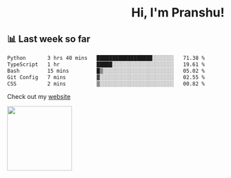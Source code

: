 <div align="right" >
   
   <H1>Hi, I'm Pranshu!</H1>

</div>

## 📊 Last week so far
<!--START_SECTION:waka-->

```txt
Python       3 hrs 40 mins   ██████████████████░░░░░░░   71.38 %
TypeScript   1 hr            █████░░░░░░░░░░░░░░░░░░░░   19.61 %
Bash         15 mins         █▒░░░░░░░░░░░░░░░░░░░░░░░   05.02 %
Git Config   7 mins          ▓░░░░░░░░░░░░░░░░░░░░░░░░   02.55 %
CSS          2 mins          ▒░░░░░░░░░░░░░░░░░░░░░░░░   00.82 %
```

<!--END_SECTION:waka-->

Check out my [website](https://pranshu05.vercel.app)

<img align="left" width="150" src="https://user-images.githubusercontent.com/70943732/209951571-93b7afe5-f523-4683-b725-5d94b287e94e.png">

